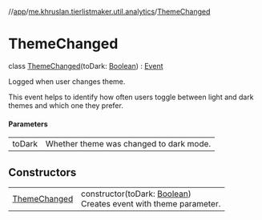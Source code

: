 //[app](../../../index.md)/[me.khruslan.tierlistmaker.util.analytics](../index.md)/[ThemeChanged](index.md)

# ThemeChanged

class [ThemeChanged](index.md)(toDark: [Boolean](https://kotlinlang.org/api/latest/jvm/stdlib/kotlin/-boolean/index.html)) : [Event](../-event/index.md)

Logged when user changes theme.

This event helps to identify how often users toggle between light and dark themes and which one they prefer.

#### Parameters

| | |
|---|---|
| toDark | Whether theme was changed to dark mode. |

## Constructors

| | |
|---|---|
| [ThemeChanged](-theme-changed.md) | constructor(toDark: [Boolean](https://kotlinlang.org/api/latest/jvm/stdlib/kotlin/-boolean/index.html))<br>Creates event with theme parameter. |
